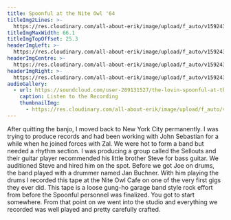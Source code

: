 ```yaml
---
title: Spoonful at the Nite Owl '64
titleImg2Lines: >-
  https://res.cloudinary.com/all-about-erik/image/upload/f_auto/v1592436354/Archives/02.%20Spoonful%20at%20the%20Nite%20Owl/titleImg2Line_spoonful-nite-owl.png
titleImgMaxWidth: 66.1
titleImgTopOffset: 25.3
headerImgLeft: >-
  https://res.cloudinary.com/all-about-erik/image/upload/f_auto/v1592436354/Archives/02.%20Spoonful%20at%20the%20Nite%20Owl/banner-left-spoon4__cropped.jpg
headerImgCentre: >-
  https://res.cloudinary.com/all-about-erik/image/upload/f_auto/v1592436354/Archives/02.%20Spoonful%20at%20the%20Nite%20Owl/banner-center-spoon2_cropped.jpg
headerImgRight: >-
  https://res.cloudinary.com/all-about-erik/image/upload/f_auto/v1592436354/Archives/02.%20Spoonful%20at%20the%20Nite%20Owl/banner-right-spoon5__cropped.jpg
audioGallery:
  - url: https://soundcloud.com/user-289131527/the-lovin-spoonful-at-the-nite-owl/s-qy4rGkyUHAM
    caption: Listen to the Recording
    thumbnailImg:
      - https://res.cloudinary.com/all-about-erik/image/upload/f_auto/v1592439516/Archives/02.%20Spoonful%20at%20the%20Nite%20Owl/thumbnail-spoon4-cropped.jpg
---
```

After quitting the banjo, I moved back to New York City permanently. I was trying to produce records and had been working with John Sebastian for a while when he joined forces with Zal. We were hot to form a band but needed a rhythm section. I was producing a group called the Sellouts and their guitar player recommended his little brother Steve for bass guitar. We auditioned Steve and hired him on the spot. Before we got Joe on drums, the band played with a drummer named Jan Buchner. With him playing the drums I recorded this tape at the Nite Owl Cafe on one of the very first gigs they ever did. This tape is a loose gung-ho garage band style rock effort from before the Spoonful personnel was finalized. You got to start somewhere. From that point on we went into the studio and everything we recorded was well played and pretty carefully crafted.